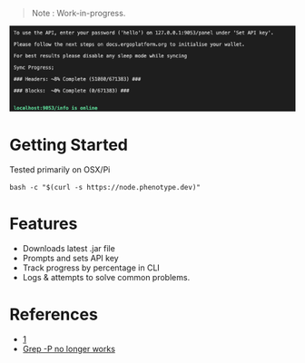 > Note : Work-in-progress.

![CLI](/run.png)

# Getting Started

Tested primarily on OSX/Pi

```
bash -c "$(curl -s https://node.phenotype.dev)"
```

# Features

- Downloads latest .jar file
- Prompts and sets API key
- Track progress by percentage in CLI
- Logs & attempts to solve common problems.


# References

- [1](https://stackoverflow.com/questions/3466166/how-to-check-if-running-in-cygwin-mac-or-linux)
- [Grep -P no longer works](https://stackoverflow.com/questions/16658333/grep-p-no-longer-works-how-can-i-rewrite-my-searches)